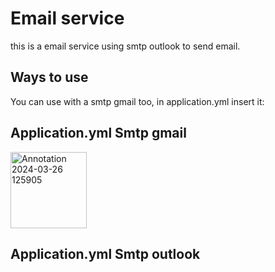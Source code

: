 
# Email service

this is a email service using smtp outlook to send email.

## Ways to use

You can use with a smtp gmail too, in application.yml insert it:

## Application.yml Smtp gmail
<img alt="Annotation 2024-03-26 125905" width="122" src="https://private-user-images.githubusercontent.com/123791537/316947460-f06acb33-89d1-4fe7-b5ad-12abe06ba828.png?jwt=eyJhbGciOiJIUzI1NiIsInR5cCI6IkpXVCJ9.eyJpc3MiOiJnaXRodWIuY29tIiwiYXVkIjoicmF3LmdpdGh1YnVzZXJjb250ZW50LmNvbSIsImtleSI6ImtleTUiLCJleHAiOjE3MTE0NzA1MzMsIm5iZiI6MTcxMTQ3MDIzMywicGF0aCI6Ii8xMjM3OTE1MzcvMzE2OTQ3NDYwLWYwNmFjYjMzLTg5ZDEtNGZlNy1iNWFkLTEyYWJlMDZiYTgyOC5wbmc_WC1BbXotQWxnb3JpdGhtPUFXUzQtSE1BQy1TSEEyNTYmWC1BbXotQ3JlZGVudGlhbD1BS0lBVkNPRFlMU0E1M1BRSzRaQSUyRjIwMjQwMzI2JTJGdXMtZWFzdC0xJTJGczMlMkZhd3M0X3JlcXVlc3QmWC1BbXotRGF0ZT0yMDI0MDMyNlQxNjIzNTNaJlgtQW16LUV4cGlyZXM9MzAwJlgtQW16LVNpZ25hdHVyZT1iZmU4NGE3ZDhjMzY4ZDkzMTg1YjlmYTI1OWFkNzk1OThkZDE5ZGQyNzVlY2U1ZWM4NDA1NmEyMjA3YWM3ZTAxJlgtQW16LVNpZ25lZEhlYWRlcnM9aG9zdCZhY3Rvcl9pZD0wJmtleV9pZD0wJnJlcG9faWQ9MCJ9.MRO1b85w38a86iAPur_4gwowB6HZsaXShytXOkQzlOM">

## Application.yml Smtp outlook



